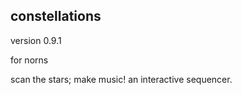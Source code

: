 ## constellations

version 0.9.1

for norns

scan the stars; make music! an interactive sequencer. 

